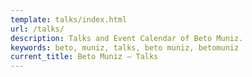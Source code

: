 ```yaml
---
template: talks/index.html
url: /talks/
description: Talks and Event Calendar of Beto Muniz.
keywords: beto, muniz, talks, beto muniz, betomuniz
current_title: Beto Muniz — Talks
---
```

